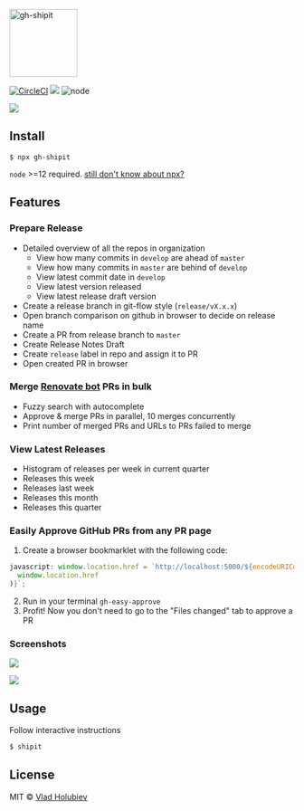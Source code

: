 <p align="left"><img src="logo/horizontal.svg" alt="gh-shipit" height="120px"></p>

[![CircleCI](https://img.shields.io/circleci/project/github/vladgolubev/gh-shipit.svg)](https://circleci.com/gh/vladgolubev/gh-shipit)
![](https://img.shields.io/badge/code_style-prettier-ff69b4.svg)
![node](https://img.shields.io/node/v/gh-shipit.svg)

![](media/demo-diff.png)

## Install

```
$ npx gh-shipit
```

`node` >=12 required. [still don't know about npx?](https://medium.com/@maybekatz/introducing-npx-an-npm-package-runner-55f7d4bd282b)

## Features

### Prepare Release

- Detailed overview of all the repos in organization
  - View how many commits in `develop` are ahead of `master`
  - View how many commits in `master` are behind of `develop`
  - View latest commit date in `develop`
  - View latest version released
  - View latest release draft version
- Create a release branch in git-flow style (`release/vX.x.x`)
- Open branch comparison on github in browser to decide on release name
- Create a PR from release branch to `master`
- Create Release Notes Draft
- Create `release` label in repo and assign it to PR
- Open created PR in browser

### Merge [Renovate bot](https://renovate.whitesourcesoftware.com/) PRs in bulk

- Fuzzy search with autocomplete
- Approve & merge PRs in parallel, 10 merges concurrently
- Print number of merged PRs and URLs to PRs failed to merge

### View Latest Releases

- Histogram of releases per week in current quarter
- Releases this week
- Releases last week
- Releases this month
- Releases this quarter

### Easily Approve GitHub PRs from any PR page

1. Create a browser bookmarklet with the following code:

```js
javascript: window.location.href = `http://localhost:5000/${encodeURIComponent(
  window.location.href
)}`;
```

2. Run in your terminal `gh-easy-approve`
3. Profit! Now you don't need to go to the "Files changed" tab to approve a PR

### Screenshots

![](media/demo-releases.png)

![](media/demo-histogram.png)

## Usage

Follow interactive instructions

```bash
$ shipit
```

## License

MIT © [Vlad Holubiev](http://vladholubiev.com)
